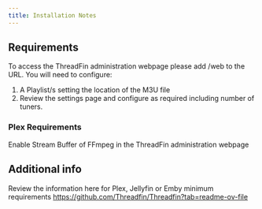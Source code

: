 ```yaml
---
title: Installation Notes
---
```


## Requirements

To access the ThreadFin administration webpage please add /web to the URL.
You will need to configure:

1. A Playlist/s setting the location of the M3U file
2. Review the settings page and configure as required including number of tuners.

### Plex Requirements

Enable Stream Buffer of FFmpeg in the ThreadFin administration webpage

## Additional info

Review the information here for Plex, Jellyfin or Emby minimum requirements
https://github.com/Threadfin/Threadfin?tab=readme-ov-file
